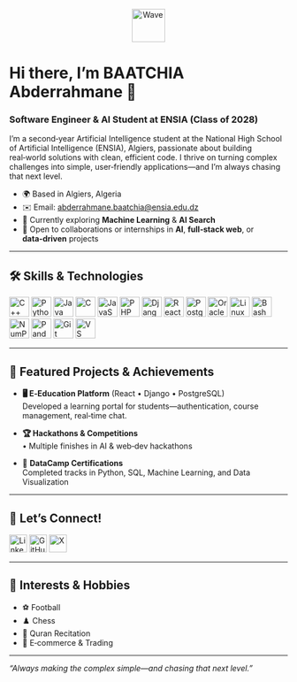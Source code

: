 <p align="center">
  <img src="https://user-images.githubusercontent.com/18350557/176309783-0785949b-9127-417c-8b55-ab5a4333674e.gif" alt="Wave" width="60"/>
</p>

# Hi there, I’m **BAATCHIA Abderrahmane** 👋  
### Software Engineer & AI Student at ENSIA (Class of 2028)

I’m a second‑year Artificial Intelligence student at the National High School of Artificial Intelligence (ENSIA), Algiers, passionate about building real‑world solutions with clean, efficient code. I thrive on turning complex challenges into simple, user‑friendly applications—and I’m always chasing that next level.

- 🌍  Based in Algiers, Algeria  
- ✉️  Email: [abderrahmane.baatchia@ensia.edu.dz](mailto:abderrahmane.baatchia@ensia.edu.dz)  
- 🧠  Currently exploring **Machine Learning** & **AI Search**  
- 🤝  Open to collaborations or internships in **AI**, **full‑stack web**, or **data‑driven** projects  

---

## 🛠️ Skills & Technologies

<p align="left">
  <a href="https://isocpp.org/"         target="_blank"><img src="https://raw.githubusercontent.com/danielcranney/readme-generator/main/public/icons/skills/cplusplus-colored.svg" width="36" alt="C++" /></a>
  <a href="https://www.python.org/"    target="_blank"><img src="https://raw.githubusercontent.com/danielcranney/readme-generator/main/public/icons/skills/python-colored.svg" width="36" alt="Python" /></a>
  <a href="https://www.java.com/"      target="_blank"><img src="https://raw.githubusercontent.com/danielcranney/readme-generator/main/public/icons/skills/java-colored.svg" width="36" alt="Java" /></a>
  <a href="https://www.cprogramming.com/" target="_blank"><img src="https://raw.githubusercontent.com/danielcranney/readme-generator/main/public/icons/skills/c-colored.svg" width="36" alt="C" /></a>
  <a href="https://developer.mozilla.org/en-US/docs/Web/JavaScript" target="_blank"><img src="https://raw.githubusercontent.com/danielcranney/readme-generator/main/public/icons/skills/javascript-colored.svg" width="36" alt="JavaScript" /></a>
  <a href="https://www.php.net/"       target="_blank"><img src="https://raw.githubusercontent.com/danielcranney/readme-generator/main/public/icons/skills/php-colored.svg" width="36" alt="PHP" /></a>
  <a href="https://www.djangoproject.com/" target="_blank"><img src="https://raw.githubusercontent.com/danielcranney/readme-generator/main/public/icons/skills/django-colored.svg" width="36" alt="Django" /></a>
  <a href="https://reactjs.org/"       target="_blank"><img src="https://raw.githubusercontent.com/danielcranney/readme-generator/main/public/icons/skills/react-colored.svg" width="36" alt="React" /></a>
  <a href="https://www.postgresql.org/" target="_blank"><img src="https://raw.githubusercontent.com/danielcranney/readme-generator/main/public/icons/skills/postgresql-colored.svg" width="36" alt="PostgreSQL" /></a>
  <a href="https://www.oracle.com/database/" target="_blank"><img src="https://raw.githubusercontent.com/danielcranney/readme-generator/main/public/icons/skills/oracle-colored.svg" width="36" alt="Oracle DB" /></a>
  <a href="https://www.linux.org/"     target="_blank"><img src="https://raw.githubusercontent.com/danielcranney/readme-generator/main/public/icons/skills/linux-colored.svg" width="36" alt="Linux" /></a>
  <a href="https://www.gnu.org/software/bash/" target="_blank"><img src="https://raw.githubusercontent.com/danielcranney/readme-generator/main/public/icons/skills/gnubash.svg" width="36" alt="Bash" /></a>
  <a href="https://numpy.org/"         target="_blank"><img src="https://cdn.jsdelivr.net/gh/devicons/devicon/icons/numpy/numpy-original.svg" width="36" alt="NumPy" /></a>
  <a href="https://pandas.pydata.org/" target="_blank"><img src="https://cdn.jsdelivr.net/gh/devicons/devicon/icons/pandas/pandas-original.svg" width="36" alt="Pandas" /></a>
  <a href="https://git-scm.com/"       target="_blank"><img src="https://raw.githubusercontent.com/danielcranney/readme-generator/main/public/icons/skills/git-colored.svg" width="36" alt="Git" /></a>
  <a href="https://code.visualstudio.com/" target="_blank"><img src="https://raw.githubusercontent.com/danielcranney/readme-generator/main/public/icons/skills/visualstudiocode.svg" width="36" alt="VS Code" /></a>
</p>

---

## 🚀 Featured Projects & Achievements

- **🖥️ E‑Education Platform** (React • Django • PostgreSQL)  
  Developed a learning portal for students—authentication, course management, real‑time chat.

- **🏆 Hackathons & Competitions**  
  • Multiple finishes in AI & web‑dev hackathons  

- 📜 **DataCamp Certifications**  
  Completed tracks in Python, SQL, Machine Learning, and Data Visualization

---

## 💬 Let’s Connect!

<p align="left">
  <a href="https://www.linkedin.com/in/abderrahmane-baatchia/" target="_blank"><img src="https://raw.githubusercontent.com/danielcranney/readme-generator/main/public/icons/socials/linkedin.svg" width="32" alt="LinkedIn" /></a>
  <a href="https://github.com/Abderrahmane-41" target="_blank"><img src="https://raw.githubusercontent.com/danielcranney/readme-generator/main/public/icons/socials/github.svg" width="32" alt="GitHub" /></a>
  <a href="https://instagram.com/abdrhmn.baat" target="_blank"><img src="https://raw.githubusercontent.com/danielcranney/readme-generator/main/public/icons/socials/instagram.svg" width="32" alt="X" /></a>
</p>

---

## 🎯 Interests & Hobbies

- ⚽ Football  
- ♟️ Chess  
- 📖 Quran Recitation  
- 🛒 E‑commerce & Trading  

---

*“Always making the complex simple—and chasing that next level.”*  
